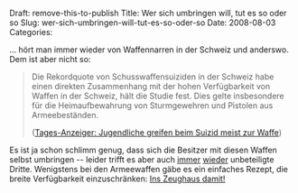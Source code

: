 Draft: remove-this-to-publish
Title: Wer sich umbringen will, tut es so oder so
Slug: wer-sich-umbringen-will-tut-es-so-oder-so
Date: 2008-08-03
Categories:

... hört man immer wieder von Waffennarren in der Schweiz und anderswo. Dem ist aber nicht so:

> Die Rekordquote von Schusswaffensuiziden in der Schweiz habe einen direkten Zusammenhang mit der hohen Verfügbarkeit von Waffen in der Schweiz, hält die Studie fest. Dies gelte insbesondere für die Heimaufbewahrung von Sturmgewehren und Pistolen aus Armeebeständen.
>
> ([Tages-Anzeiger: Jugendliche greifen beim Suizid meist zur Waffe](http://www.tagesanzeiger.ch/dyn/news/schweiz/921172.html))

Es ist ja schon schlimm genug, dass sich die Besitzer mit diesen Waffen selbst umbringen -- leider trifft es aber auch [immer](https://406.ch/writing/besserer-schutz-vor-waffengewalt/) [wieder](https://406.ch/writing/waffen-gehoren-ins-zeughaus-sofort/) unbeteiligte Dritte. Wenigstens bei den Armeewaffen gäbe es ein einfaches Rezept, die breite Verfügbarkeit einzuschränken: [Ins Zeughaus damit!](https://406.ch/writing/wichtiger-schritt-hin-zur-entmilitarisierung-der-gesellschaft-gemacht/)
